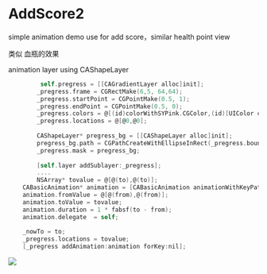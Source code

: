 AddScore2
=========

simple animation demo  use for add score，similar health point view

类似 血瓶的效果  

animation layer using CAShapeLayer
```objective-c
         self.pregress = [[CAGradientLayer alloc]init];
        _pregress.frame = CGRectMake(6,5, 64,64);
        _pregress.startPoint = CGPointMake(0.5, 1);
        _pregress.endPoint = CGPointMake(0.5, 0);
        _pregress.colors = @[(id)colorWithSYPink.CGColor,(id)[UIColor colorWithWhite:0.6 alpha:0.2].CGColor];
        _pregress.locations = @[@0,@0];
        
        CAShapeLayer* pregress_bg = [[CAShapeLayer alloc]init];
        pregress_bg.path = CGPathCreateWithEllipseInRect(_pregress.bounds, NULL);
        _pregress.mask = pregress_bg;
        
        [self.layer addSublayer:_pregress];
        ....
        NSArray* tovalue = @[@(to),@(to)];
    CABasicAnimation* animation = [CABasicAnimation animationWithKeyPath:@"locations"];
    animation.fromValue = @[@(from),@(from)];
    animation.toValue = tovalue;
    animation.duration = 1 * fabsf(to - from);
    animation.delegate  = self;
    
    _nowTo = to;
    _pregress.locations = tovalue;
    [_pregress addAnimation:animation forKey:nil];

```

![](http://img.blog.csdn.net/20140305154553234)
